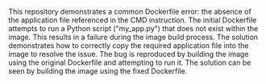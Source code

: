 This repository demonstrates a common Dockerfile error: the absence of the application file referenced in the CMD instruction. The initial Dockerfile attempts to run a Python script ("my_app.py") that does not exist within the image. This results in a failure during the image build process. The solution demonstrates how to correctly copy the required application file into the image to resolve the issue.  The bug is reproduced by building the image using the original Dockerfile and attempting to run it. The solution can be seen by building the image using the fixed Dockerfile.